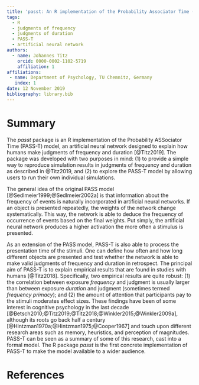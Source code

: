 ```yaml
---
title: 'passt: An R implementation of the Probability Associator Time (PASS-T) model'
tags:
  - R
  - judgments of frequency
  - judgments of duration
  - PASS-T
  - artificial neural network
authors:
  - name: Johannes Titz
    orcid: 0000-0002-1102-5719
    affiliation: 1
affiliations:
 - name: Department of Psychology, TU Chemnitz, Germany
   index: 1
date: 12 November 2019
bibliography: library.bib
---
```


# Summary
The *passt* package is an R implementation of the Probability ASSociator Time (PASS-T) model, an artificial neural network designed to explain how humans make judgments of frequency and duration [@Titz2019]. The package was developed with two purposes in mind: (1) to provide a simple way to reproduce simulation results in judgments of frequency and duration as described in @Titz2019, and (2) to explore the PASS-T model by allowing users to run their own individual simulations.

The general idea of the original PASS model [@Sedlmeier1999;@Sedlmeier2002a] is that information about the frequency of events is naturally incorporated in artificial neural networks. If an object is presented repeatedly, the weights of the network change systematically. This way, the network is able to deduce the frequency of occurrence of events based on the final weights. Put simply, the artificial neural network produces a higher activation the more often a stimulus is presented.

As an extension of the PASS model, PASS-T is also able to process the presentation time of the stimuli. One can define how often and how long different objects are presented and test whether the network is able to make valid judgments of frequency and duration in retrospect. The principal aim of PASS-T is to explain empirical results that are found in studies with humans [@Titz2018]. Specifically, two empirical results are quite robust: (1) the correlation between exposure *frequency* and judgment is usually larger than between exposure *duration* and judgment (sometimes termed *frequency primacy*); and (2) the amount of attention that participants pay to the stimuli moderates effect sizes. These findings have been of some interest in cognitive psychology in the last decade [@Betsch2010;@Titz2019;@Titz2018;@Winkler2015;@Winkler2009a], although its roots go back half a century [@Hintzman1970a;@Hintzman1975;@Cooper1967] and touch upon different research areas such as memory, heuristics, and perception of magnitudes. PASS-T can be seen as a summary of some of this research, cast into a formal model. The R package *passt* is the first concrete implementation of PASS-T to make the model available to a wider audience.

# References
